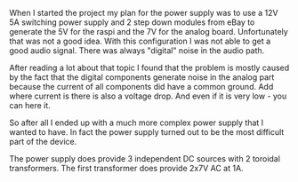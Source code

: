 When I started the project my plan for the power supply was to use a 12V 5A switching power supply and 2 step down modules from eBay to generate the 5V for the raspi and the 7V for the analog board. Unfortunately that was not a good idea. With this configuration I was not able to get a good audio signal. There was always "digital" noise in the audio path. 

After reading a lot about that topic I found that the problem is mostly caused by the fact that the digital components generate noise in the analog part because the current of all components did have a common ground. Add where current is there is also a voltage drop. And even if it is very low - you can here it.

So after all I ended up with a much more complex power supply that I wanted to have. In fact the power supply turned out to be the most difficult part of the device.

The power supply does provide 3 independent DC sources with 2 toroidal transformers. The first transformer does provide 2x7V AC at 1A.  